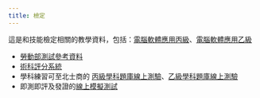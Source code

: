```yaml
---
title: 檢定
---
```


這是和技能檢定相關的教學資料，包括：[電腦軟體應用丙級](/cert/cert3/cert3.md)、[電腦軟體應用乙級](/cert/cert2/cert2.md)

- [勞動部測試參考資料](https://techbank.wdasec.gov.tw/owInform/TestReferData.aspx)
- [術科評分系統](http://www.928.tw/)
- 學科練習可至北士商的 [丙級學科題庫線上測驗](http://onlinetest1-2.slhs.tp.edu.tw/bestcontent.asp?examid=t11800n1)、[乙級學科題庫線上測驗](http://onlinetest3-1.slhs.tp.edu.tw/bestcontent.asp?examid=t118002)
- 即測即評及發證的[線上模擬測試](https://etest.wdasec.gov.tw/eTest/Forms/ExamineeService.aspx)